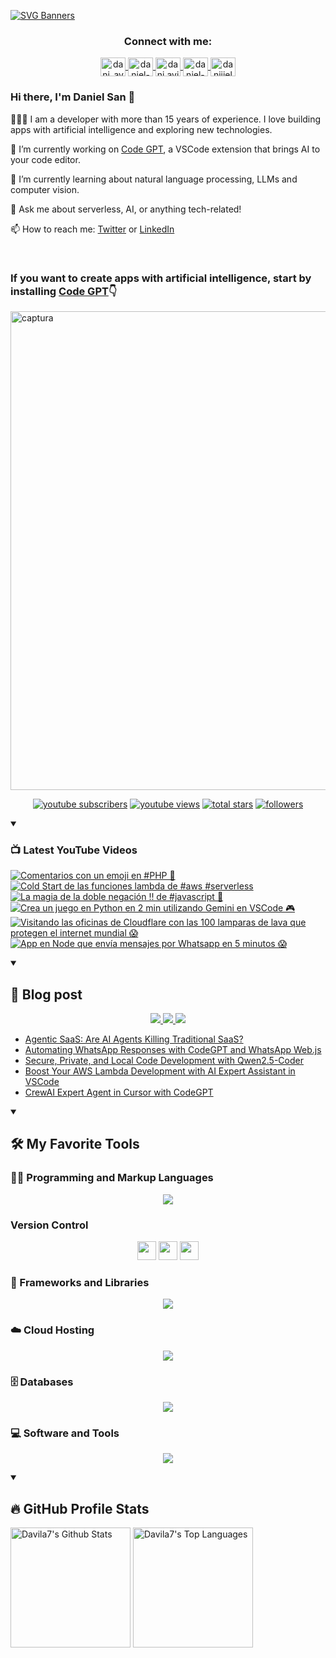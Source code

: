 [![SVG Banners](https://svg-banners.vercel.app/api?type=typeWriter&text1=Daniel%20San%20👨🏽‍💻%20|%20Serverless%20|%20Code%20GPT%20❤️&width=800&height=110)](https://github.com/Akshay090/svg-banners)

<h3 align="center">Connect with me:</h3>
<p align="center">
<a href="https://twitter.com/dani_avila7" target="_blank">
    <img align="center" alt="dani_avila7" height="30" width="40" src="https://skillicons.dev/icons?i=twitter" />
</a>
<a href="https://linkedin.com/in/daniel-avila-arias" target="_blank">
    <img align="center" alt="daniel-avila-arias" height="30"  width="40" src="https://skillicons.dev/icons?i=linkedin" />
</a>
<a href="https://fb.com/dani.avila.arias" target="blank">
    <img align="center" src="https://raw.githubusercontent.com/rahuldkjain/github-profile-readme-generator/master/src/images/icons/Social/facebook.svg" alt="dani.avila.arias" height="30" width="40" />
</a>
<a href="https://instagram.com/daniavila_26" target="_blank">
    <img align="center" alt="daniel-avila-arias" height="30" width="40" src="https://skillicons.dev/icons?i=instagram" />
</a>
<a href="https://www.youtube.com/@daniiielsan?sub_confirmation=1" target="blank">
    <img align="center" src="https://raw.githubusercontent.com/rahuldkjain/github-profile-readme-generator/master/src/images/icons/Social/youtube.svg" alt="daniiielsan" height="30" width="40" />
  </a>
</p>

### Hi there, I'm Daniel San 👋

👨🏽‍💻 I am a developer with more than 15 years of experience. I love building apps with artificial intelligence and exploring new technologies.

🔭 I’m currently working on [Code GPT](https://codegpt.co), a VSCode extension that brings AI to your code editor.

🌱 I’m currently learning about natural language processing, LLMs and computer vision.

💬 Ask me about serverless, AI, or anything tech-related!

📫 How to reach me: [Twitter](https://twitter.com/dani_avila7) or [LinkedIn](https://www.linkedin.com/in/daniel-avila-arias/)

<br>
<h3 aling="center">If you want to create apps with artificial intelligence, start by installing <a href="https://codegpt.co">Code GPT</a>👇</h3>
<a href="https://codegpt.co">
    <img width="766" alt="captura" src="https://github.com/davila7/davila7/assets/6216945/96db4868-8707-4f8d-89ec-a4f45bf7059f">
</a>
<br>
<!-- Social badges section -->
<!-- Badges with custom icons - https://github.com/DenverCoder1/custom-icon-badges -->
<!-- View counter - https://github.com/DenverCoder1/Simple-View-Counter -->
<p align="center">
  <a href="https://www.youtube.com/@daniiielsan?sub_confirmation=1">
    <img alt="youtube subscribers" title="Subscribe to my YouTube channel" src="https://custom-icon-badges.demolab.com/youtube/channel/subscribers/UCNabExUbWCar1WvCGWaPNdQ?color=%23E05D44&label=SUBSCRIBE&logo=video&logoColor=white&style=for-the-badge&labelColor=CE4630"/></a>
  <a href="https://www.youtube.com/@daniiielsan?sub_confirmation=1">
    <img alt="youtube views" title="YouTube views" src="https://custom-icon-badges.demolab.com/youtube/channel/views/UCNabExUbWCar1WvCGWaPNdQ?color=%23E1AD0E&logo=video&logoColor=white&style=for-the-badge&labelColor=C79600"/></a> 
  <a href="https://github.com/davila7?tab=repositories&sort=stargazers">
    <img alt="total stars" title="Total stars on GitHub" src="https://custom-icon-badges.demolab.com/github/stars/davila7?color=55960c&style=for-the-badge&labelColor=488207&logo=star"/></a>
  <a href="https://github.com/davila7?tab=followers">
    <img alt="followers" title="Follow me on Github" src="https://custom-icon-badges.demolab.com/github/followers/davila7?color=236ad3&labelColor=1155ba&style=for-the-badge&logo=person-add&label=Follow&logoColor=white"/></a>
</p>

<details open> 
    <summary><h3>📺 Latest YouTube Videos</h3></summary>

<!-- BEGIN YOUTUBE-CARDS -->
[![Comentarios con un emoji en #PHP 🧐](https://ytcards.demolab.com/?id=H1kJ0n8MyTQ&title=Comentarios+con+un+emoji+en+%23PHP+%F0%9F%A7%90&lang=en&timestamp=1735259510&background_color=%230d1117&title_color=%23ffffff&stats_color=%23dedede&max_title_lines=1&width=250&border_radius=5 "Comentarios con un emoji en #PHP 🧐")](https://www.youtube.com/watch?v=H1kJ0n8MyTQ)
[![Cold Start de las funciones lambda de #aws #serverless](https://ytcards.demolab.com/?id=uREmgANcQRk&title=Cold+Start+de+las+funciones+lambda+de+%23aws+%23serverless&lang=en&timestamp=1735067866&background_color=%230d1117&title_color=%23ffffff&stats_color=%23dedede&max_title_lines=1&width=250&border_radius=5 "Cold Start de las funciones lambda de #aws #serverless")](https://www.youtube.com/watch?v=uREmgANcQRk)
[![La magia de la doble negación !! de #javascript 👀](https://ytcards.demolab.com/?id=vmjIosB3gO0&title=La+magia+de+la+doble+negaci%C3%B3n+%21%21+de+%23javascript+%F0%9F%91%80&lang=en&timestamp=1733862038&background_color=%230d1117&title_color=%23ffffff&stats_color=%23dedede&max_title_lines=1&width=250&border_radius=5 "La magia de la doble negación !! de #javascript 👀")](https://www.youtube.com/watch?v=vmjIosB3gO0)
[![Crea un juego en Python en 2 min utilizando Gemini en VSCode 🎮](https://ytcards.demolab.com/?id=lotEw7oy5Hk&title=Crea+un+juego+en+Python+en+2+min+utilizando+Gemini+en+VSCode+%F0%9F%8E%AE&lang=en&timestamp=1733799117&background_color=%230d1117&title_color=%23ffffff&stats_color=%23dedede&max_title_lines=1&width=250&border_radius=5 "Crea un juego en Python en 2 min utilizando Gemini en VSCode 🎮")](https://www.youtube.com/watch?v=lotEw7oy5Hk)
[![Visitando las oficinas de Cloudflare con las 100 lamparas de lava que protegen el internet mundial 😱](https://ytcards.demolab.com/?id=1R90NSe6ekU&title=Visitando+las+oficinas+de+Cloudflare+con+las+100+lamparas+de+lava+que+protegen+el+internet+mundial+%F0%9F%98%B1&lang=en&timestamp=1733705015&background_color=%230d1117&title_color=%23ffffff&stats_color=%23dedede&max_title_lines=1&width=250&border_radius=5 "Visitando las oficinas de Cloudflare con las 100 lamparas de lava que protegen el internet mundial 😱")](https://www.youtube.com/watch?v=1R90NSe6ekU)
[![App en Node que envía mensajes por Whatsapp en 5 minutos 😱](https://ytcards.demolab.com/?id=lJmVeg1lcws&title=App+en+Node+que+env%C3%ADa+mensajes+por+Whatsapp+en+5+minutos+%F0%9F%98%B1&lang=en&timestamp=1733608440&background_color=%230d1117&title_color=%23ffffff&stats_color=%23dedede&max_title_lines=1&width=250&border_radius=5 "App en Node que envía mensajes por Whatsapp en 5 minutos 😱")](https://www.youtube.com/watch?v=lJmVeg1lcws)
<!-- END YOUTUBE-CARDS -->

</details>

<details open> 
    <summary><h2>📝 Blog post</h2></summary>
    <p align="center">
        <a href="https://medium.com/@dan.avila7">    
            <img src="https://img.shields.io/badge/Medium-12100E?style=for-the-badge&logo=medium&logoColor=white">
        </a>
        <a href="https://dev.to/dani_avila7">
            <img src="https://img.shields.io/badge/Hashnode-2962FF?style=for-the-badge&logo=hashnode&logoColor=white">
        </a>
        <a href="https://hashnode.com/@danielsan">
            <img src="https://img.shields.io/badge/dev.to-0A0A0A?style=for-the-badge&logo=devdotto&logoColor=white">
        </a>
    </p>

<!-- BLOG-POST-LIST:START -->
- [Agentic SaaS: Are AI Agents Killing Traditional SaaS?](https://medium.com/@dan.avila7/agentic-saas-are-ai-agents-killing-traditional-saas-4bd2417ecf6b?source=rss-3a9533f001c5------2)
- [Automating WhatsApp Responses with CodeGPT and WhatsApp Web.js](https://medium.com/@dan.avila7/automating-whatsapp-responses-with-codegpt-and-whatsapp-web-js-4abcabbaf4d6?source=rss-3a9533f001c5------2)
- [Secure, Private, and Local Code Development with Qwen2.5-Coder](https://medium.com/@dan.avila7/secure-private-and-local-code-development-with-qwen2-5-coder-b6c891c1fca6?source=rss-3a9533f001c5------2)
- [Boost Your AWS Lambda Development with AI Expert Assistant in VSCode](https://medium.com/@dan.avila7/boost-your-aws-lambda-development-with-codegpts-ai-expert-assistant-in-vscode-df3ab0e3e013?source=rss-3a9533f001c5------2)
- [CrewAI Expert Agent in Cursor with CodeGPT](https://medium.com/@dan.avila7/crewai-expert-agent-in-cursor-with-codegpt-5401ac4a5676?source=rss-3a9533f001c5------2)
<!-- BLOG-POST-LIST:END -->
</details>

<details open> 
  <summary><h2>🛠️ My Favorite Tools</h2></summary>
  <!-- Some badges are from https://github.com/Ileriayo/markdown-badges -->

  <h3>👨‍💻 Programming and Markup Languages</h3>

  <p align="center">
    <a href="https://skillicons.dev">
      <img src="https://skillicons.dev/icons?i=js,cs,py,php,html,css,java,r,solidity,ts" />
    </a>
  </p>

  <h3> Version Control</h3>
  <p align="center">
    <img src="https://user-images.githubusercontent.com/25181517/192108374-8da61ba1-99ec-41d7-80b8-fb2f7c0a4948.png" height="30" width="30">
    <img src="https://user-images.githubusercontent.com/25181517/192108376-c675d39b-90f6-4073-bde6-5a9291644657.png" height="30" width="30">
    <img src="https://user-images.githubusercontent.com/25181517/192108375-268c35e6-ab26-44b2-88bf-e3121a4e5083.png" height="30" width="30">
  </p>

  <h3>🧰 Frameworks and Libraries</h3>
  
  <p align="center">
    <a href="https://skillicons.dev">
      <img src="https://skillicons.dev/icons?i=nodejs,laravel,symfony,angular,nuxtjs,vue,express,bootstrap,jquery,django,dotnet,jest" />
    </a>
  </p>
  
  <h3>☁️ Cloud Hosting</h3>
  
  <p align="center">
    <a href="https://skillicons.dev">
      <img src="https://skillicons.dev/icons?i=aws,gcp,cloudflare,firebase,heroku,vercel,netlify" />
    </a>
  </p>
  
  <h3>🗄️ Databases </h3>
  
  <p align="center">
    <a href="https://skillicons.dev">
      <img src="https://skillicons.dev/icons?i=mysql,dynamodb,mongodb,sqlite,postgres" />
    </a>
  </p>
  
  <h3>💻 Software and Tools</h3>
  
  <p align="center">
    <a href="https://skillicons.dev">
      <img src="https://skillicons.dev/icons?i=git,github,vscode,linux,docker,androidstudio,vim,visualstudio,bash" />
    </a>
  </p>
    
</details>
  
<details open> 
  <summary><h2>🔥 GitHub Profile Stats</h2></summary>
<!-- https://github.com/anuraghazra/github-readme-stats -->

  <a href="https://github.com/anuraghazra/github-readme-stats"><img alt="Davila7's Github Stats" src="https://denvercoder1-github-readme-stats.vercel.app/api/?username=davila7&show_icons=true&include_all_commits=true&count_private=true&theme=react&hide_border=true&bg_color=1F222E&title_color=F85D7F&icon_color=F8D866" height="192px"/></a>
  <a href="https://github.com/anuraghazra/github-readme-stats"><img alt="Davila7's Top Languages" src="https://github-readme-stats.vercel.app/api/top-langs/?username=davila7&langs_count=8&layout=compact&theme=react&hide_border=true&bg_color=1F222E&title_color=F85D7F&icon_color=F8D866&hide=Jupyter%20Notebook" height="192px"/></a>
  <br/>
  
  <!-- https://github.com/ashutosh00710/github-readme-activity-graph -->

  <!-- <a href="https://github.com/ashutosh00710/github-readme-activity-graph"><img alt="davila7's Activity Graph" src="https://github-readme-activity-graph.cyclic.app/graph/?username=davila7&bg_color=1F222E&color=F8D866&line=F85D7F&point=FFFFFF&hide_border=true" /></a> -->
  
</details>
